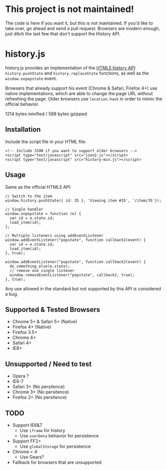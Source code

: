 # This project is not maintained!

The code is here if you want it, but this is not maintained. If you'd like to take over, go ahead and send a pull request. Browsers are modern enough, just ditch the last few that don't support the History API.

# history.js

history.js provides an implementation of the [HTML5 history API](http://www.whatwg.org/specs/web-apps/current-work/multipage/history.html#the-history-interface): `history.pushState` and `history.replaceState` functions, as well as the `window.onpopstate` event.

Browsers that already support his event (Chrome & Safari, Firefox 4+) use native implementations, which are able to change the page URL without refreshing the page. Older browsers use `location.hash` in order to mimic the official behavior.

1214 bytes minified / 588 bytes gzipped

## Installation

Include the script file in your HTML file:

    <!-- Include JSON if you want to support older browsers -->
    <script type="text/javascript" src="json2.js"></script>
    <script type="text/javascript" src="history-min.js"></script>

## Usage

Same as the official HTML5 API:

    // Switch to the item
    window.history.pushState({ id: 35 }, 'Viewing item #35', '/item/35'});

    // Single handler
    window.onpopstate = function (e) {
      var id = e.state.id;
      load_item(id);
    };
    
    // Multiple listeners using addEventListener
    window.addEventListener("popstate", function callback1(event) {
      var id = e.state.id;
      load_item(id);
    }, true);
    
    window.addEventListener("popstate", function callback2(event) {
      do_something_else(e.state);
      // remove one single listener
      window.removeEventListener("popstate", callback2, true);
    }, true);

Any use allowed in the standard but not supported by this API is considered a bug.

## Supported & Tested Browsers

* Chrome 5+ & Safari 5+ (Native)
* Firefox 4+ (Native)
* Firefox 3.5+
* Chrome 4+
* Safari 4+
* IE8+

## Unsupported / Need to test

* Opera ?
* IE6-7
* Safari 3+ (No persitence)
* Chrome 3+ (No persitence)
* Firefox 2+ (No persitence)

## TODO

* Support IE6&7
  * Use `iframe` for history
  * Use `userData` behavior for persistence
* Support FF2+
  * Use `globalStorage` for persistence
* Chrome < 4
  * Use Gears?
* Fallback for browsers that are unsupported
